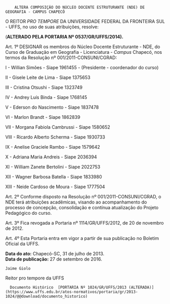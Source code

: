         ALTERA COMPOSIÇÃO DO NÚCLEO DOCENTE ESTRUTURANTE (NDE) DE GEOGRAFIA - CAMPUS CHAPECÓ  

O REITOR *PRO TEMPORE* DA UNIVERSIDADE FEDERAL DA FRONTEIRA SUL - UFFS, no uso de suas atribuições, resolve:

 (**ALTERADO PELA PORTARIA Nº 0537/GR/UFFS/2014).**

 Art. 1º DESIGNAR os membros do Núcleo Docente Estruturante - NDE, do Curso de Graduação em Geografia - Licenciatura - *Campus* Chapecó, nos termos da Resolução nº 001/2011-CONSUNI/CGRAD:

 I - Willian Simões - Siape 1961455 - (Presidente - coordenador do curso)

 II - Gisele Leite de Lima - Siape 1375653

 III - Cristina Otsushi - Siape 1323749

 IV - Andrey Luís Binda - Siape 1768145

 V - Ederson do Nascimento - Siape 1837478

 VI - Marlon Brandt - Siape 1862839

 VII - Morgana Fabiola Cambrussi - Siape 1580652

 VIII - Ricardo Alberto Scherma - Siape 1930733

 IX - Anelise Graciele Rambo - Siape 1579642

 X - Adriana Maria Andreis - Siape 2036394

 XI - William Zanete Bertolini - Siape 2022753

 XII - Wagner Barbosa Batella - Siape 1833980

 XIII - Neide Cardoso de Moura - Siape 1777504

 Art. 2º Conforme disposto na Resolução nº 001/2011-CONSUNI/CGRAD, o NDE terá atribuições acadêmicas, visando ao acompanhamento do processo de concepção, consolidação e contínua atualização do Projeto Pedagógico do curso.

 Art. 3º Fica revogada a Portaria nº 1114/GR/UFFS/2012, de 20 de novembro de 2012.

 Art. 4º Esta Portaria entra em vigor a partir de sua publicação no Boletim Oficial da UFFS.

  

   **Data do ato:** Chapecó-SC, 31 de julho de 2013.   
 **Data de publicação:**  27 de setembro de 2016. 

    Jaime Giolo   
 Reitor pro tempore da UFFS 

      Documento Histórico  [PORTARIA Nº 1024/GR/UFFS/2013 (ALTERADA)](https://www.uffs.edu.br/atos-normativos/portaria/gr/2013-1024/@@download/documento_historico)     
      